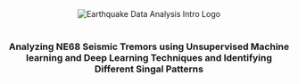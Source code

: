 <div align="center">
<img src="https://raw.githubusercontent.com/skswar/Scratch_MachineLearning_Models/master/img/banner" alt="Earthquake Data Analysis Intro Logo"/>
</div>
<br/>
<h3 align="center">Analyzing NE68 Seismic Tremors using Unsupervised Machine learning and Deep Learning Techniques and Identifying Different Singal Patterns</h3>
<br/>

